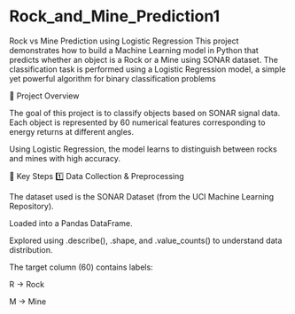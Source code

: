 # Rock_and_Mine_Prediction1
Rock vs Mine Prediction using Logistic Regression  This project demonstrates how to build a Machine Learning model in Python that predicts whether an object is a Rock or a Mine using SONAR dataset. The classification task is performed using a Logistic Regression model, a simple yet powerful algorithm for binary classification problems


📘 Project Overview

The goal of this project is to classify objects based on SONAR signal data.
Each object is represented by 60 numerical features corresponding to energy returns at different angles.

Using Logistic Regression, the model learns to distinguish between rocks and mines with high accuracy.

🧠 Key Steps
1️⃣ Data Collection & Preprocessing

The dataset used is the SONAR Dataset (from the UCI Machine Learning Repository).

Loaded into a Pandas DataFrame.

Explored using .describe(), .shape, and .value_counts() to understand data distribution.

The target column (60) contains labels:

R → Rock

M → Mine

